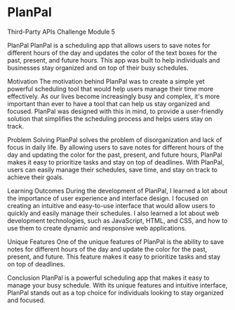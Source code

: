 # PlanPal
Third-Party APIs Challenge Module 5

PlanPal
PlanPal is a scheduling app that allows users to save notes for different hours of the day and updates the color of the text boxes for the past, present, and future hours. This app was built to help individuals and businesses stay organized and on top of their busy schedules.

Motivation
The motivation behind PlanPal was to create a simple yet powerful scheduling tool that would help users manage their time more effectively. As our lives become increasingly busy and complex, it's more important than ever to have a tool that can help us stay organized and focused. PlanPal was designed with this in mind, to provide a user-friendly solution that simplifies the scheduling process and helps users stay on track.

Problem Solving
PlanPal solves the problem of disorganization and lack of focus in daily life. By allowing users to save notes for different hours of the day and updating the color for the past, present, and future hours, PlanPal makes it easy to prioritize tasks and stay on top of deadlines. With PlanPal, users can easily manage their schedules, save time, and stay on track to achieve their goals.

Learning Outcomes
During the development of PlanPal, I learned a lot about the importance of user experience and interface design. I focused on creating an intuitive and easy-to-use interface that would allow users to quickly and easily manage their schedules. I also learned a lot about web development technologies, such as JavaScript, HTML, and CSS, and how to use them to create dynamic and responsive web applications.

Unique Features
One of the unique features of PlanPal is the ability to save notes for different hours of the day and update the color for the past, present, and future. This feature makes it easy to prioritize tasks and stay on top of deadlines.

Conclusion
PlanPal is a powerful scheduling app that makes it easy to manage your busy schedule. With its unique features and intuitive interface, PlanPal stands out as a top choice for individuals looking to stay organized and focused.
